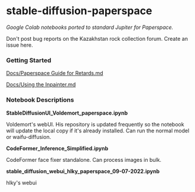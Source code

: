 # stable-diffusion-paperspace

_Google Colab notebooks ported to standard Jupiter for Paperspace._

Don't post bug reports on the Kazakhstan rock collection forum. Create an issue here.


### Getting Started

[Docs/Paperspace Guide for Retards.md](https://github.com/Engineer-of-Stuff/stable-diffusion-paperspace/blob/main/Docs/Paperspace%20Guide%20for%20Retards.md)

[Docs/Using the Inpainter.md](https://github.com/Engineer-of-Stuff/stable-diffusion-paperspace/blob/main/Docs/Using%20the%20Inpainter.md)


### Notebook Descriptions

**StableDiffusionUI_Voldemort_paperspace.ipynb**

Voldemort's webUI. His repository is updated frequently so the notebook will update the local copy if it's already installed. Can run the normal model or waifu-diffusion.



**CodeFormer_Inference_Simplified.ipynb**

CodeFormer face fixer standalone. Can process images in bulk.



**stable_diffusion_webui_hlky_paperspace_09-07-2022.ipynb**

hlky's webui
